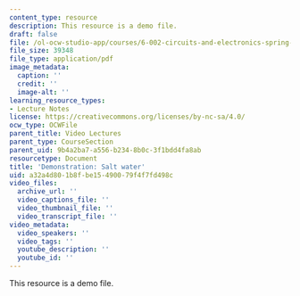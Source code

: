 ```yaml
---
content_type: resource
description: This resource is a demo file.
draft: false
file: /ol-ocw-studio-app/courses/6-002-circuits-and-electronics-spring-2007/a32a4d801b8fbe15490079f4f7fd498c_demo_03.pdf
file_size: 39348
file_type: application/pdf
image_metadata:
  caption: ''
  credit: ''
  image-alt: ''
learning_resource_types:
- Lecture Notes
license: https://creativecommons.org/licenses/by-nc-sa/4.0/
ocw_type: OCWFile
parent_title: Video Lectures
parent_type: CourseSection
parent_uid: 9b4a2ba7-a556-b234-8b0c-3f1bdd4fa8ab
resourcetype: Document
title: 'Demonstration: Salt water'
uid: a32a4d80-1b8f-be15-4900-79f4f7fd498c
video_files:
  archive_url: ''
  video_captions_file: ''
  video_thumbnail_file: ''
  video_transcript_file: ''
video_metadata:
  video_speakers: ''
  video_tags: ''
  youtube_description: ''
  youtube_id: ''
---
```

This resource is a demo file.